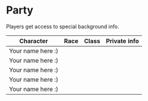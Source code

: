# Party
Players get access to special background info.

| Character          | Race       | Class     | Private info            |
|--------------------|------------|-----------|-------------------------|
| Your name here :)  |            |           |
| Your name here :)  |            |           |
| Your name here :)  |            |           |
| Your name here :)  |            |           |
| Your name here :)  |            |           |
